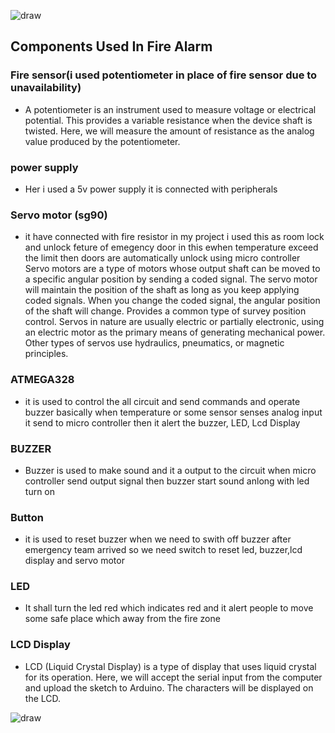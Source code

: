 
![draw](https://user-images.githubusercontent.com/98829237/156922691-f06d3071-48d1-4384-841f-d8b01ca31d5e.png)



## Components Used In Fire Alarm
### Fire sensor(i used potentiometer in place of fire sensor due to unavailability)
 * A potentiometer is an instrument used to measure voltage or electrical potential. This provides a variable resistance when the device shaft is twisted. Here, we will measure the amount of resistance as the analog value produced by the potentiometer.

### power supply
 * Her i used a 5v power supply it is connected with peripherals

### Servo motor (sg90)
 * it have connected with fire resistor in my project i used this as room lock and unlock feture of emegency door in this ewhen temperature exceed the limit then doors are automatically unlock using micro controller Servo motors are a type of motors whose output shaft can be moved to a specific angular position by sending a coded signal. The servo motor will maintain the position of the shaft as long as you keep applying coded signals. When you change the coded signal, the angular position of the shaft will change.
Provides a common type of survey position control. Servos in nature are usually electric or partially electronic, using an electric motor as the primary means of generating mechanical power. Other types of servos use hydraulics, pneumatics, or magnetic principles.

### ATMEGA328
 * it is used to control the all circuit and send commands and operate buzzer basically when temperature or some sensor senses analog input it send to micro
 controller then it alert the buzzer, LED, Lcd Display     

### BUZZER
 * Buzzer is used to make sound and it a output to the circuit when micro controller send output signal then buzzer start sound anlong with led turn on

### Button
 * it is used to reset buzzer when we need to swith off buzzer after emergency team arrived so we need switch to reset led, buzzer,lcd display and servo motor
### LED
* It shall turn the led red which indicates red and it alert people to move some safe place which away from the fire zone
### LCD Display
*  LCD (Liquid Crystal Display) is a type of display that uses liquid crystal for its operation. Here, we will accept the serial input from the computer and upload the sketch to Arduino. The characters will be displayed on the LCD.
 
![draw](https://user-images.githubusercontent.com/98829237/154841779-da2af976-0328-4623-9cd5-789a9e0bdaa2.png)



